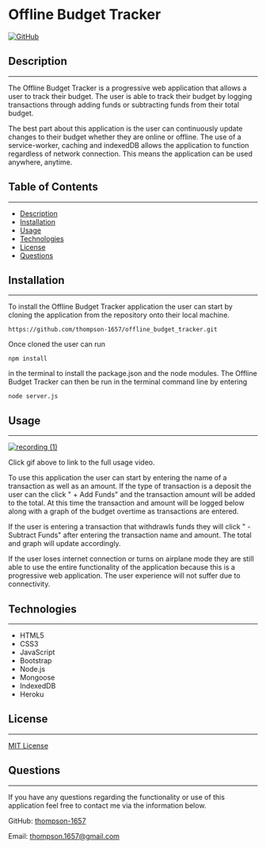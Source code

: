 # Offline Budget Tracker

[![GitHub](https://img.shields.io/github/license/thompson-1657/professional_readme_generator?color=%230288d1)](LICENSE)

## Description

---

The Offline Budget Tracker is a progressive web application that allows a user to track their budget. The user is able to track their budget by logging transactions through adding funds or subtracting funds from their total budget.

The best part about this application is the user can continuously update changes to their budget whether they are online or offline. The use of a service-worker, caching and indexedDB allows the application to function regardless of network connection. This means the application can be used anywhere, anytime.

## Table of Contents

---

- [Description](#description)
- [Installation](#installation)
- [Usage](#usage)
- [Technologies](#technologies)
- [License](#license)
- [Questions](#questions)

## Installation

---

To install the Offline Budget Tracker application the user can start by cloning the application from the repository onto their local machine.

```
https://github.com/thompson-1657/offline_budget_tracker.git
```

Once cloned the user can run

```
npm install
```

in the terminal to install the package.json and the node modules. The Offline Budget Tracker can then be run in the terminal command line by entering

```
node server.js
```

## Usage

---

[![recording (1)](https://user-images.githubusercontent.com/71091515/111894532-4ac0f400-89d9-11eb-9352-a62e9409e1b0.gif)](https://drive.google.com/file/d/16kkLxpNBOaW_Jg1HDG3IwQ0UhR4oTrct/view)

Click gif above to link to the full usage video.

To use this application the user can start by entering the name of a transaction as well as an amount. If the type of transaction is a deposit the user can the click " + Add Funds" and the transaction amount will be added to the total. At this time the transaction and amount will be logged below along with a graph of the budget overtime as transactions are entered.

If the user is entering a transaction that withdrawls funds they will click " - Subtract Funds" after entering the transaction name and amount. The total and graph will update accordingly.

If the user loses internet connection or turns on airplane mode they are still able to use the entire functionality of the application because this is a progressive web application. The user experience will not suffer due to connectivity.

## Technologies

---

- HTML5
- CSS3
- JavaScript
- Bootstrap
- Node.js
- Mongoose
- IndexedDB
- Heroku

## License

---

[MIT License](LICENSE)

## Questions

---

If you have any questions regarding the functionality or use of this application feel free to contact me via the information below.

GitHub: [thompson-1657](https://github.com/thompson-1657)

Email: thompson.1657@gmail.com
